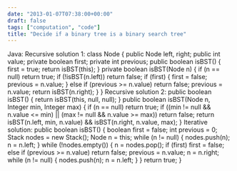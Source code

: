 ```yaml
---
date: "2013-01-07T07:38:00+00:00"
draft: false
tags: ["computation", "code"]
title: "Decide if a binary tree is a binary search tree"
---
```

Java: Recursive solution 1: class Node { public Node left, right; public int value; private boolean first; private int previous; public boolean isBST() { first = true; return isBST(this); } private boolean isBST(Node n) { if (n == null) return true; if (!isBST(n.left)) return false; if (first) { first = false; previous = n.value; } else if (previous >= n.value) return false; previous = n.value; return isBST(n.right); } } Recursive solution 2: public boolean isBST() { return isBST(this, null, null); } public boolean isBST(Node n, Integer min, Integer max) { if (n == null) return true; if ((min != null && n.value <= min) || (max != null && n.value >= max)) return false; return isBST(n.left, min, n.value) && isBST(n.right, n.value, max); } Iterative solution: public boolean isBST() { boolean first = false; int previous = 0; Stack nodes = new Stack(); Node n = this; while (n != null) { nodes.push(n); n = n.left; } while (!nodes.empty()) { n = nodes.pop(); if (first) first = false; else if (previous >= n.value) return false; previous = n.value; n = n.right; while (n != null) { nodes.push(n); n = n.left; } } return true; }
